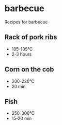 # barbecue
Recipes for barbecue

## Rack of pork ribs
- 105-135°C
- 2-3 hours

## Corn on the cob
- 200-220°C
- 20 min

## Fish
- 250-300°C
- 15-20 min
